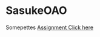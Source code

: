 # SasukeOAO
Somepettes
[Assignment Click here](https://github.com/CsasukeS/SasukeOAO/blob/main/Chenshuo.md)
